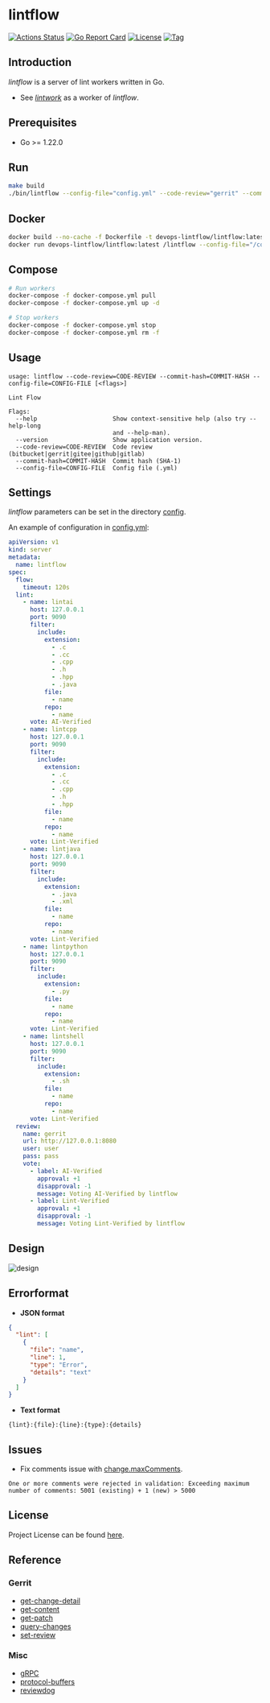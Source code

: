 # lintflow

[![Actions Status](https://github.com/devops-lintflow/lintflow/workflows/ci/badge.svg?branch=main&event=push)](https://github.com/devops-lintflow/lintflow/actions?query=workflow%3Aci)
[![Go Report Card](https://goreportcard.com/badge/github.com/devops-lintflow/lintflow)](https://goreportcard.com/report/github.com/devops-lintflow/lintflow)
[![License](https://img.shields.io/github/license/devops-lintflow/lintflow.svg?color=brightgreen)](https://github.com/devops-lintflow/lintflow/blob/main/LICENSE)
[![Tag](https://img.shields.io/github/tag/devops-lintflow/lintflow.svg?color=brightgreen)](https://github.com/devops-lintflow/lintflow/tags)



## Introduction

*lintflow* is a server of lint workers written in Go.

- See *[lintwork](https://github.com/devops-lintflow/lintwork/)* as a worker of *lintflow*.



## Prerequisites

- Go >= 1.22.0



## Run

```bash
make build
./bin/lintflow --config-file="config.yml" --code-review="gerrit" --commit-hash="{hash}"
```



## Docker

```bash
docker build --no-cache -f Dockerfile -t devops-lintflow/lintflow:latest .
docker run devops-lintflow/lintflow:latest /lintflow --config-file="/config.yml" --code-review="gerrit" --commit-hash="{hash}"
```



## Compose

```bash
# Run workers
docker-compose -f docker-compose.yml pull
docker-compose -f docker-compose.yml up -d

# Stop workers
docker-compose -f docker-compose.yml stop
docker-compose -f docker-compose.yml rm -f
```



## Usage

```
usage: lintflow --code-review=CODE-REVIEW --commit-hash=COMMIT-HASH --config-file=CONFIG-FILE [<flags>]

Lint Flow

Flags:
  --help                     Show context-sensitive help (also try --help-long
                             and --help-man).
  --version                  Show application version.
  --code-review=CODE-REVIEW  Code review (bitbucket|gerrit|gitee|github|gitlab)
  --commit-hash=COMMIT-HASH  Commit hash (SHA-1)
  --config-file=CONFIG-FILE  Config file (.yml)
```



## Settings

*lintflow* parameters can be set in the directory [config](https://github.com/devops-lintflow/lintflow/blob/main/config).

An example of configuration in [config.yml](https://github.com/devops-lintflow/lintflow/blob/main/config/config.yml):

```yaml
apiVersion: v1
kind: server
metadata:
  name: lintflow
spec:
  flow:
    timeout: 120s
  lint:
    - name: lintai
      host: 127.0.0.1
      port: 9090
      filter:
        include:
          extension:
            - .c
            - .cc
            - .cpp
            - .h
            - .hpp
            - .java
          file:
            - name
          repo:
            - name
      vote: AI-Verified
    - name: lintcpp
      host: 127.0.0.1
      port: 9090
      filter:
        include:
          extension:
            - .c
            - .cc
            - .cpp
            - .h
            - .hpp
          file:
            - name
          repo:
            - name
      vote: Lint-Verified
    - name: lintjava
      host: 127.0.0.1
      port: 9090
      filter:
        include:
          extension:
            - .java
            - .xml
          file:
            - name
          repo:
            - name
      vote: Lint-Verified
    - name: lintpython
      host: 127.0.0.1
      port: 9090
      filter:
        include:
          extension:
            - .py
          file:
            - name
          repo:
            - name
      vote: Lint-Verified
    - name: lintshell
      host: 127.0.0.1
      port: 9090
      filter:
        include:
          extension:
            - .sh
          file:
            - name
          repo:
            - name
      vote: Lint-Verified
  review:
    name: gerrit
    url: http://127.0.0.1:8080
    user: user
    pass: pass
    vote:
      - label: AI-Verified
        approval: +1
        disapproval: -1
        message: Voting AI-Verified by lintflow
      - label: Lint-Verified
        approval: +1
        disapproval: -1
        message: Voting Lint-Verified by lintflow
```



## Design

![design](design.png)



## Errorformat

- **JSON format**

```json
{
  "lint": [
    {
      "file": "name",
      "line": 1,
      "type": "Error",
      "details": "text"
    }
  ]
}
```

- **Text format**

```text
{lint}:{file}:{line}:{type}:{details}
```



## Issues

- Fix comments issue with [change.maxComments](https://gerrit-documentation.storage.googleapis.com/Documentation/3.3.3/config-gerrit.html#change.maxComments).

```
One or more comments were rejected in validation: Exceeding maximum number of comments: 5001 (existing) + 1 (new) > 5000
```



## License

Project License can be found [here](LICENSE).



## Reference

### Gerrit

- [get-change-detail](https://gerrit-review.googlesource.com/Documentation/rest-api-changes.html#get-change-detail)
- [get-content](https://gerrit-review.googlesource.com/Documentation/rest-api-changes.html#get-content)
- [get-patch](https://gerrit-review.googlesource.com/Documentation/rest-api-changes.html#get-patch)
- [query-changes](https://gerrit-review.googlesource.com/Documentation/rest-api-changes.html#query-changes)
- [set-review](https://gerrit-review.googlesource.com/Documentation/rest-api-changes.html#set-review)



### Misc

- [gRPC](https://grpc.io/docs/languages/go/)
- [protocol-buffers](https://developers.google.com/protocol-buffers/docs/proto3)
- [reviewdog](https://github.com/reviewdog/reviewdog)
